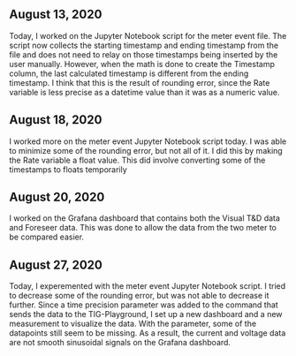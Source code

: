 ## August 13, 2020

Today, I worked on the Jupyter Notebook script for the meter event file. The script now collects the starting timestamp and ending timestamp from the file and does not need to relay on those timestamps being inserted by the user manually. However, when the math is done to create the Timestamp column, the last calculated timestamp is different from the ending timestamp. I think that this is the result of rounding error, since the Rate variable is less precise as a datetime value than it was as a numeric value. 

## August 18, 2020

I worked more on the meter event Jupyter Notebook script today. I was able to minimize some of the rounding error, but not all of it. I did this by making the Rate variable a float value. This did involve converting some of the timestamps to floats temporarily

## August 20, 2020

I worked on the Grafana dashboard that contains both the Visual T&D data and Foreseer data. This was done to allow the data from the two meter to be compared easier.

## August 27, 2020

Today, I experemented with the meter event Jupyter Notebook script. I tried to decrease some of the rounding error, but was not able to decrease it further. Since a time precision parameter was added to the command that sends the data to the TIG-Playground, I set up a new dashboard and a new measurement to visualize the data. With the parameter, some of the datapoints still seem to be missing. As a result, the current and voltage data are not smooth sinusoidal signals on the Grafana dashboard.
